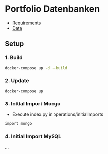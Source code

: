 # Portfolio Datenbanken

- [Requirements](./docs/requirements.md)
- [Data](./docs/yelpData.md)

## Setup

### 1. Build
```bash
docker-compose up -d --build
```

### 2. Update
```bash
docker-compose up
```

### 3. Initial Import Mongo
- Execute index.py in operations/initialImports
```bash
import mongo
```

### 4. Initial Import MySQL
...